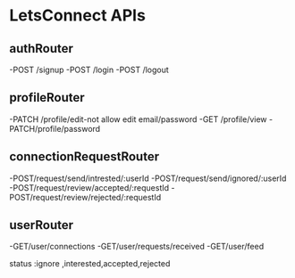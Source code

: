 # LetsConnect APIs
## authRouter
-POST /signup
-POST /login
-POST /logout


## profileRouter
-PATCH /profile/edit-not allow edit email/password
-GET /profile/view
-PATCH/profile/password

## connectionRequestRouter
-POST/request/send/intrested/:userId
-POST/request/send/ignored/:userId
-POST/request/review/accepted/:requestId
-POST/request/review/rejected/:requestId


## userRouter
-GET/user/connections
-GET/user/requests/received
-GET/user/feed 

status :ignore ,interested,accepted,rejected



